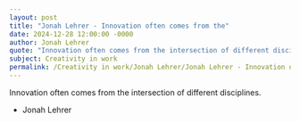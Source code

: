 ```yaml
---
layout: post
title: "Jonah Lehrer - Innovation often comes from the"
date: 2024-12-28 12:00:00 -0000
author: Jonah Lehrer
quote: "Innovation often comes from the intersection of different disciplines."
subject: Creativity in work
permalink: /Creativity in work/Jonah Lehrer/Jonah Lehrer - Innovation often comes from the
---
```


Innovation often comes from the intersection of different disciplines.

- Jonah Lehrer
